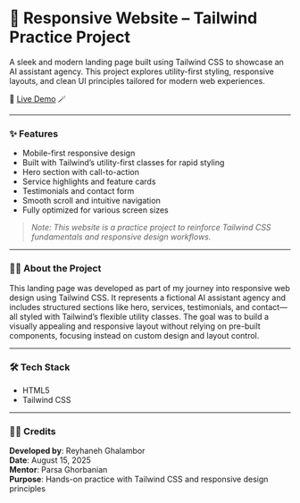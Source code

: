 # 👾 Responsive Website – Tailwind Practice Project  
A sleek and modern landing page built using Tailwind CSS to showcase an AI assistant agency. This project explores utility-first styling, responsive layouts, and clean UI principles tailored for modern web experiences.

🔗 [Live Demo](https://meek-puffpuff-4924a3.netlify.app/) 🪄

---

### ✨ Features  
- Mobile-first responsive design  
- Built with Tailwind’s utility-first classes for rapid styling  
- Hero section with call-to-action  
- Service highlights and feature cards  
- Testimonials and contact form  
- Smooth scroll and intuitive navigation  
- Fully optimized for various screen sizes  
> *Note: This website is a practice project to reinforce Tailwind CSS fundamentals and responsive design workflows.*

---

### 👩‍💻 About the Project  
This landing page was developed as part of my journey into responsive web design using Tailwind CSS. It represents a fictional AI assistant agency and includes structured sections like hero, services, testimonials, and contact—all styled with Tailwind’s flexible utility classes. The goal was to build a visually appealing and responsive layout without relying on pre-built components, focusing instead on custom design and layout control.

---

### 🛠️ Tech Stack  
- HTML5  
- Tailwind CSS   

---

### 🧑‍🎨 Credits  
**Developed by**: Reyhaneh Ghalambor  
**Date**: August 15, 2025  
**Mentor**: Parsa Ghorbanian  
**Purpose**: Hands-on practice with Tailwind CSS and responsive design principles
